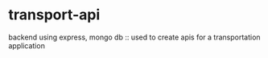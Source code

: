 # transport-api
backend using express, mongo db :: used to create apis for a transportation application
